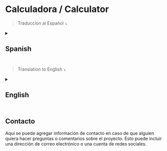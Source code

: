 # Calculadora / Calculator


> Traduccion al Español :arrow_heading_down:

<details>
<summary>
  <h2>Spanish<h2>
</summary>

Calcualdora creada en java, el programa se mostrara por CMD, no dispone de interfaz grafica, y dispone de las operaciones:

1. Sumar (+)
2. Restar (-)
3. Multiplicar (*)
4. Dividir (/)
5. Resto. (%)
0. Salir (S o s)

## Características
Aquí se puede enumerar las características clave del proyecto y los aspectos que lo diferencian de otros proyectos similares.

Característica 1
Característica 2
Característica 3
Tecnologías Utilizadas
Aquí se puede listar las tecnologías utilizadas en el proyecto. Esto puede incluir lenguajes de programación, frameworks, bibliotecas y herramientas.


## Lenguaje de programación 1
Framework 2
Biblioteca 3
Instalación
Aquí se puede agregar instrucciones sobre cómo instalar el proyecto. Esto puede incluir dependencias, entornos virtuales, comandos de instalación y cualquier otra cosa necesaria para poner el proyecto en funcionamiento.

## Copia el codigo
comando de instalación
Uso
Aquí se puede agregar instrucciones sobre cómo utilizar el proyecto una vez que esté instalado. Esto puede incluir comandos, ejemplos y capturas de pantalla.


## Licencia
Aquí se puede agregar información sobre la licencia que utiliza el proyecto. Esto puede incluir la descripción de la licencia, la organización que la emite y cualquier otra información necesaria. Es importante que se respete la licencia del proyecto para poder utilizarlo y distribuirlo de manera legal.
</details>


> Translation to English :arrow_heading_down:

<details>
<summary>
  <h2>English<h2>
</summary>

Calculator created in java, the program will be displayed by CMD, it does not have a graphical interface, and it has the following operations:

1. Add (+)
2. Subtract (-)
3. Multiply (*)
4. Divide (/)
5. Rest. (%)
0. Exit (Y or s)

## Characteristics
Here you can list the key features of the project and the aspects that differentiate it from other similar projects.

feature 1
feature 2
Feature 3
Used technology
Here you can list the technologies used in the project. This can include programming languages, frameworks, libraries, and tools.

## Programming language 1
Framework 2
Library 3
Facility
Here you can add instructions on how to install the project. This can include dependencies, virtual environments, installation commands, and anything else needed to get the project up and running.

## Copy the code
install command
Use
Here you can add instructions on how to use the project once it is installed. This can include commands, examples, and screenshots.

## License
Here you can add information about the license used by the project. This may include the description of the license, the issuing organization, and any other necessary information. It is important that the license of the project is respected in order to be able to use and distribute it legally.

</details>



## Contacto
Aquí se puede agregar información de contacto en caso de que alguien quiera hacer preguntas o comentarios sobre el proyecto. Esto puede incluir una dirección de correo electrónico o una cuenta de redes sociales.


<br clear="both">


